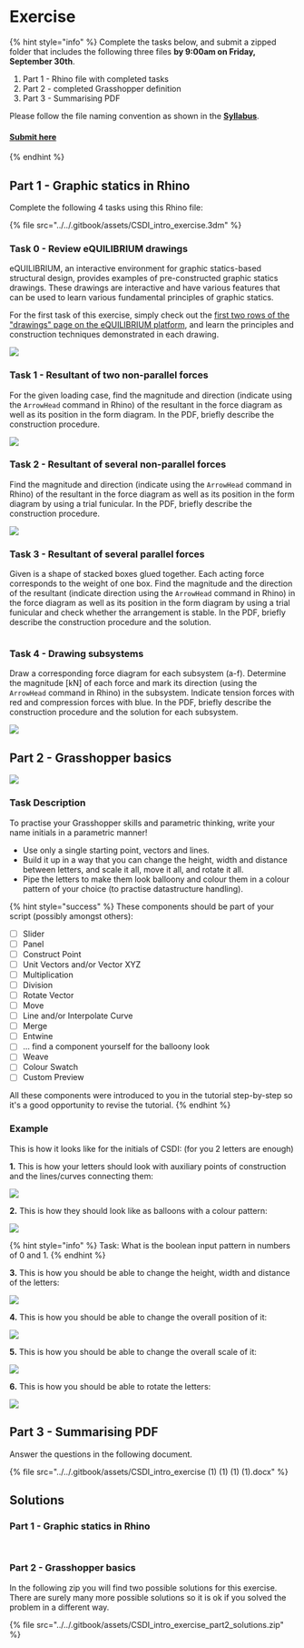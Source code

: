 # Exercise

{% hint style="info" %}
Complete the tasks below, and submit a zipped folder that includes the following three files **by 9:00am on Friday, September 30th**.

1. Part 1 - Rhino file with completed tasks
2. Part 2 - completed Grasshopper definition
3. Part 3 - Summarising PDF

Please follow the file naming convention as shown in the [**Syllabus**](../../syllabus.md#submissions).

#### [Submit here](https://polybox.ethz.ch/index.php/s/sYq8E48z8HC6ot5)
{% endhint %}

## Part 1 - Graphic statics in Rhino

Complete the following 4 tasks using this Rhino file:

{% file src="../../.gitbook/assets/CSDI_intro_exercise.3dm" %}

### Task 0 - Review eQUILIBRIUM drawings

eQUILIBRIUM, an interactive environment for graphic statics-based structural design, provides examples of pre-constructed graphic statics drawings. These drawings are interactive and have various features that can be used to learn various fundamental principles of graphic statics.

For the first task of this exercise, simply check out the [first two rows of the "drawings" page on the eQUILIBRIUM platform](https://block.arch.ethz.ch/eq/drawing), and learn the principles and construction techniques demonstrated in each drawing.

![](<../../.gitbook/assets/image (209).png>)

### Task 1 - Resultant of two non-parallel forces

For the given loading case, find the magnitude and direction (indicate using the `ArrowHead` command in Rhino) of the resultant in the force diagram as well as its position in the form diagram. In the PDF, briefly describe the construction procedure.

![](<../../.gitbook/assets/image (197).png>)

### Task 2 - Resultant of several non-parallel forces

Find the magnitude and direction (indicate using the `ArrowHead` command in Rhino) of the resultant in the force diagram as well as its position in the form diagram by using a trial funicular. In the PDF, briefly describe the construction procedure.

![](<../../.gitbook/assets/image (240).png>)

### Task 3 - Resultant of several parallel forces

Given is a shape of stacked boxes glued together. Each acting force corresponds to the weight of one box. Find the magnitude and the direction of the resultant (indicate direction using the `ArrowHead` command in Rhino) in the force diagram as well as its position in the form diagram by using a trial funicular and check whether the arrangement is stable. In the PDF, briefly describe the construction procedure and the solution.

<figure><img src="../../.gitbook/assets/image.png" alt=""><figcaption></figcaption></figure>

### Task 4 - Drawing subsystems

Draw a corresponding force diagram for each subsystem (a-f). Determine the magnitude \[kN] of each force and mark its direction (using the `ArrowHead` command in Rhino) in the subsystem. Indicate tension forces with red and compression forces with blue. In the PDF, briefly describe the construction procedure and the solution for each subsystem.

![](<../../.gitbook/assets/image (131).png>)

## Part 2 - Grasshopper basics

![](<../../.gitbook/assets/csd1\_ex1\_balloons (1).png>)

### Task Description

To practise your Grasshopper skills and parametric thinking, write your name initials in a parametric manner!

* Use only a single starting point, vectors and lines.
* Build it up in a way that you can change the height, width and distance between letters, and scale it all, move it all, and rotate it all.
* Pipe the letters to make them look balloony and colour them in a colour pattern of your choice (to practise datastructure handling).

{% hint style="success" %}
These components should be part of your script (possibly amongst others):

* [ ] Slider
* [ ] Panel
* [ ] Construct Point
* [ ] Unit Vectors and/or Vector XYZ
* [ ] Multiplication
* [ ] Division
* [ ] Rotate Vector
* [ ] Move
* [ ] Line and/or Interpolate Curve
* [ ] Merge
* [ ] Entwine
* [ ] ... find a component yourself for the balloony look
* [ ] Weave
* [ ] Colour Swatch
* [ ] Custom Preview

All these components were introduced to you in the tutorial step-by-step so it's a good opportunity to revise the tutorial.
{% endhint %}

### Example

This is how it looks like for the initials of CSDI: (for you 2 letters are enough)

**1.** This is how your letters should look with auxiliary points of construction and the lines/curves connecting them:

![](../../.gitbook/assets/csd1\_ex1\_points-curves.png)

**2.** This is how they should look like as balloons with a colour pattern:

![](../../.gitbook/assets/csd1\_ex1\_balloons.png)

{% hint style="info" %}
Task: What is the boolean input pattern in numbers of 0 and 1.
{% endhint %}

**3.** This is how you should be able to change the height, width and distance of the letters:

![](../../.gitbook/assets/csd1\_ex1\_height-width-distance.gif)

**4.** This is how you should be able to change the overall position of it:

![](../../.gitbook/assets/csd1\_ex1\_position.gif)

**5.** This is how you should be able to change the overall scale of it:

![](../../.gitbook/assets/csd1\_ex1\_scaling.gif)

**6.** This is how you should be able to rotate the letters:

![](<../../.gitbook/assets/csd1\_ex1\_rotate (1).gif>)

## Part 3 - Summarising PDF

Answer the questions in the following document.

{% file src="../../.gitbook/assets/CSDI_intro_exercise (1) (1) (1) (1).docx" %}

## Solutions

### Part 1 - Graphic statics in Rhino

<figure><img src="../../.gitbook/assets/CSDI_intro_exercise_solution_1.jpg" alt=""><figcaption></figcaption></figure>

<figure><img src="../../.gitbook/assets/CSDI_intro_exercise_solution_2 (1).jpg" alt=""><figcaption></figcaption></figure>

### Part 2 - Grasshopper basics

In the following zip you will find two possible solutions for this exercise. There are surely many more possible solutions so it is ok if you solved the problem in a different way.&#x20;

{% file src="../../.gitbook/assets/CSDI_intro_exercise_part2_solutions.zip" %}

&#x20;
